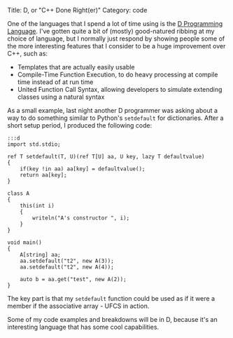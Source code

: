 Title: D, or "C++ Done Right(er)"
Category: code

One of the languages that I spend a lot of time using is the [D Programming Language](http://dlang.org).
I've gotten quite a bit of (mostly) good-natured ribbing at my choice of language, but I normally just respond by showing people some of the more interesting features that I consider to be a huge improvement over C++, such as:

* Templates that are actually easily usable
* Compile-Time Function Execution, to do heavy processing at compile time instead of at run time
* United Function Call Syntax, allowing developers to simulate extending classes using a natural syntax

As a small example, last night another D programmer was asking about a way to do something similar to Python's `setdefault` for dictionaries.
After a short setup period, I produced the following code:

    :::d
    import std.stdio;
    
    ref T setdefault(T, U)(ref T[U] aa, U key, lazy T defaultvalue)
    {
    	if(key !in aa) aa[key] = defaultvalue();
    	return aa[key];
    }
    
    class A
    {
    	this(int i)
    	{
    		writeln("A's constructor ", i);
    	}
    }
    
    void main()
    {	
    	A[string] aa;
    	aa.setdefault("t2", new A(3));
    	aa.setdefault("t2", new A(4));
    
    	auto b = aa.get("test", new A(2));
    }

The key part is that my `setdefault` function could be used as if it were a member if the associative array - UFCS in action.

Some of my code examples and breakdowns will be in D, because it's an interesting language that has some cool capabilities.
